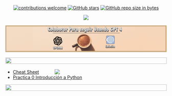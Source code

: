 <div align="center"> 

[![contributions welcome](https://img.shields.io/badge/contributions-welcome-brightgreen.svg?style=flat)](https://github.com/Fabian-Martinez-Rincon/Deep-Learning)
[![GitHub stars](https://img.shields.io/github/stars/Fabian-Martinez-Rincon/Deep-Learning)](https://github.com/Fabian-Martinez-Rincon/Deep-Learning/stargazers/)
[![GitHub repo size in bytes](https://img.shields.io/github/repo-size/Fabian-Martinez-Rincon/Deep-Learning)](https://github.com/Fabian-Martinez-Rincon/Deep-Learning)

<img src="https://readme-typing-svg.demolab.com?font=Fira+Code&size=30&duration=1200&pause=1000&color=F78E23&center=true&width=435&lines=Deep-Learning"/>



<a title="" href="https://cafecito.app/ei-materias"><img src="/Documentos/Cafecito.png" alt="" /></a>

</div>



<img src= 'https://i.gifer.com/origin/8c/8cd3f1898255c045143e1da97fbabf10_w200.gif' height="20" width="100%">

<p><img width="350" align='right' src="https://media.giphy.com/media/vznn44o07gQXnW0RvN/giphy.gif"></p>

- [Cheat Sheet](https://ipgp.github.io/scientific_python_cheat_sheet/)
- [Practica 0 Introducción a Python](/Documentos/Practica0.md)



<img src= 'https://i.gifer.com/origin/8c/8cd3f1898255c045143e1da97fbabf10_w200.gif' height="20" width="100%">

